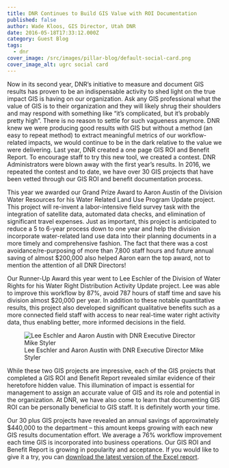 ```yaml
---
title: DNR Continues to Build GIS Value with ROI Documentation
published: false
author: Wade Kloos, GIS Director, Utah DNR
date: 2016-05-18T17:33:12.000Z
category: Guest Blog
tags:
  - dnr
cover_image: /src/images/pillar-blog/default-social-card.png
cover_image_alt: ugrc social card
---
```


Now in its second year, DNR’s initiative to measure and document GIS results has proven to be an indispensable activity to shed light on the true impact GIS is having on our organization. Ask any GIS professional what the value of GIS is to their organization and they will likely shrug their shoulders and may respond with something like “it’s complicated, but it’s probably pretty high”. There is no reason to settle for such vagueness anymore. DNR knew we were producing good results with GIS but without a method (an easy to repeat method) to extract meaningful metrics of our workflow-related impacts, we would continue to be in the dark relative to the value we were delivering. Last year, DNR created a one page GIS ROI and Benefit Report. To encourage staff to try this new tool, we created a contest. DNR Administrators were blown away with the first year’s results. In 2016, we repeated the contest and to date, we have over 30 GIS projects that have been vetted through our GIS ROI and benefit documentation process.

This year we awarded our Grand Prize Award to Aaron Austin of the Division Water Resources for his Water Related Land Use Program Update project. This project will re-invent a labor-intensive field survey task with the integration of satellite data, automated data checks, and elimination of significant travel expenses. Just as important, this project is anticipated to reduce a 5 to 6-year process down to one year and help the division incorporate water-related land use data into their planning documents in a more timely and comprehensive fashion. The fact that there was a cost avoidance/re-purposing of more than 7,800 staff hours and future annual saving of almost $200,000 also helped Aaron earn the top award, not to mention the attention of all DNR Directors!

Our Runner-Up Award this year went to Lee Eschler of the Division of Water Rights for his Water Right Distribution Activity Update project. Lee was able to improve this workflow by 87%, avoid 787 hours of staff time and save his division almost $20,000 per year. In addition to these notable quantitative results, this project also developed significant qualitative benefits such as a more connected field staff with access to near real-time water right activity data, thus enabling better, more informed decisions in the field.

<figure class="caption caption--right"><img class="caption__image" src="/images/404.png" alt="Lee Eschler and Aaron Austin with DNR Executive Director Mike Styler" loading="lazy" /><figcaption class="caption__text">Lee Eschler and Aaron Austin with DNR Executive Director Mike Styler</figcaption></figure>

While these two GIS projects are impressive, each of the GIS projects that completed a GIS ROI and Benefit Report revealed similar evidence of their heretofore hidden value. This illumination of impact is essential for management to assign an accurate value of GIS and its role and potential in the organization. At DNR, we have also come to learn that documenting GIS ROI can be personally beneficial to GIS staff. It is definitely worth your time.

Our 30 plus GIS projects have revealed an annual savings of approximately $440,000 to the department – this amount keeps growing with each new GIS results documentation effort. We average a 76% workflow improvement each time GIS is incorporated into business operations. Our GIS ROI and Benefit Report is growing in popularity and acceptance. If you would like to give it a try, you can [download the latest version of the Excel report](https://www.esri.com/~/media/Files/zips/news/arcuser/0316/downsizing-roi-report).
